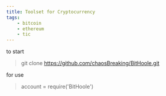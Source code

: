 ```yaml
---
title: Toolset for Cryptocurrency
tags:
    - bitcoin
    - ethereum
    - tic
---
```

to start
> git clone https://github.com/chaosBreaking/BitHoole.git

for use
> account = require('BitHoole')